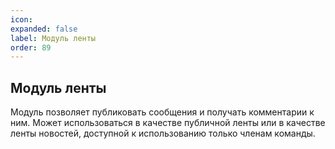 ```yaml
---
icon: 
expanded: false
label: Модуль ленты
order: 89
---
```

## Модуль ленты
Модуль позволяет публиковать сообщения и получать комментарии к ним. Может использоваться в качестве публичной ленты или в качестве ленты новостей, доступной к использованию только членам команды.